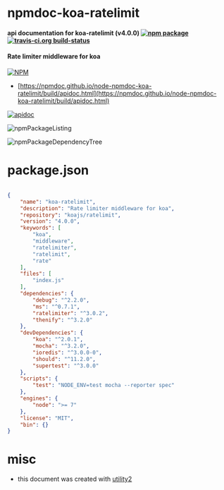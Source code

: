 # npmdoc-koa-ratelimit

#### api documentation for  koa-ratelimit (v4.0.0)  [![npm package](https://img.shields.io/npm/v/npmdoc-koa-ratelimit.svg?style=flat-square)](https://www.npmjs.org/package/npmdoc-koa-ratelimit) [![travis-ci.org build-status](https://api.travis-ci.org/npmdoc/node-npmdoc-koa-ratelimit.svg)](https://travis-ci.org/npmdoc/node-npmdoc-koa-ratelimit)

#### Rate limiter middleware for koa

[![NPM](https://nodei.co/npm/koa-ratelimit.png?downloads=true&downloadRank=true&stars=true)](https://www.npmjs.com/package/koa-ratelimit)

- [https://npmdoc.github.io/node-npmdoc-koa-ratelimit/build/apidoc.html](https://npmdoc.github.io/node-npmdoc-koa-ratelimit/build/apidoc.html)

[![apidoc](https://npmdoc.github.io/node-npmdoc-koa-ratelimit/build/screenCapture.buildCi.browser.%252Ftmp%252Fbuild%252Fapidoc.html.png)](https://npmdoc.github.io/node-npmdoc-koa-ratelimit/build/apidoc.html)

![npmPackageListing](https://npmdoc.github.io/node-npmdoc-koa-ratelimit/build/screenCapture.npmPackageListing.svg)

![npmPackageDependencyTree](https://npmdoc.github.io/node-npmdoc-koa-ratelimit/build/screenCapture.npmPackageDependencyTree.svg)



# package.json

```json

{
    "name": "koa-ratelimit",
    "description": "Rate limiter middleware for koa",
    "repository": "koajs/ratelimit",
    "version": "4.0.0",
    "keywords": [
        "koa",
        "middleware",
        "ratelimiter",
        "ratelimit",
        "rate"
    ],
    "files": [
        "index.js"
    ],
    "dependencies": {
        "debug": "^2.2.0",
        "ms": "^0.7.1",
        "ratelimiter": "^3.0.2",
        "thenify": "^3.2.0"
    },
    "devDependencies": {
        "koa": "^2.0.1",
        "mocha": "^3.2.0",
        "ioredis": "^3.0.0-0",
        "should": "^11.2.0",
        "supertest": "^3.0.0"
    },
    "scripts": {
        "test": "NODE_ENV=test mocha --reporter spec"
    },
    "engines": {
        "node": ">= 7"
    },
    "license": "MIT",
    "bin": {}
}
```



# misc
- this document was created with [utility2](https://github.com/kaizhu256/node-utility2)
